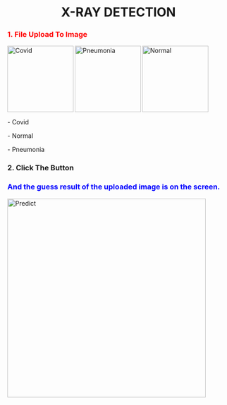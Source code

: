 

<h1 align="center">X-RAY DETECTION</h1>
<h3 style="color:red">1. File Upload To Image</h3>	
<div class="row" style="width:100%">
<img  align="left" width="150" height="150"  src="https://github.com/almazfaruk/X-Ray_Detection/blob/main/e.jpeg"  alt="Covid">
<img  align="center" width="150" height="150"  src="https://github.com/almazfaruk/X-Ray_Detection/blob/main/NORMAL%20(1341).png"  alt="Normal">
<img  align="left" width="150" height="150"  src="https://github.com/almazfaruk/X-Ray_Detection/blob/main/Viral%20Pneumonia%20(1345).png"  alt="Pneumonia">
<p>- Covid</p>
<p>- Normal</p>
<p>- Pneumonia</p> 
</div>
 
<h3 align="left">2. Click The Button</h1>  
<h3 align="left" style="color:blue">And the guess result of the uploaded image is on the screen.</h3>
<img  align="left" width="450" height="450"  src="https://github.com/almazfaruk/X-Ray_Detection/blob/main/unknown.png"  alt="Predict">


